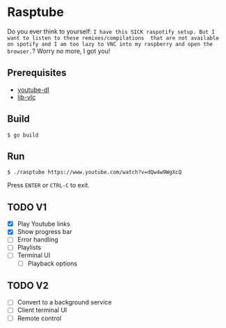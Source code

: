 # Rasptube
Do you ever think to yourself: `I have this SICK raspotify setup. But I want to listen to these remixes/compilations 
that are not available on spotify and I am too lazy to VNC into my raspberry and open the browser.`? Worry no more, I got you! 

## Prerequisites
- [youtube-dl](https://github.com/ytdl-org/youtube-dl)
- [lib-vlc](https://github.com/adrg/libvlc-go#prerequisites)

## Build
```console
$ go build
```

## Run
```console
$ ./rasptube https://www.youtube.com/watch?v=dQw4w9WgXcQ 
```

Press `ENTER` or `CTRL-C` to exit.

## TODO V1
- [x] Play Youtube links
- [x] Show progress bar
- [ ] Error handling
- [ ] Playlists
- [ ] Terminal UI
  - [ ] Playback options

## TODO V2
- [ ] Convert to a background service
- [ ] Client terminal UI
- [ ] Remote control

